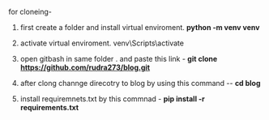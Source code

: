 for cloneing-

1. first create a folder and install virtual enviroment.
**python -m venv venv**
3. activate virtual enviroment.
  venv\Scripts\activate 
5. open gitbash in same folder . and paste this link -
**git clone https://github.com/rudra273/blog.git**

6. after clong channge direcotry to blog by using this command --
**cd blog**
7. install requiremnets.txt by this commnad -
**pip install -r requirements.txt**

